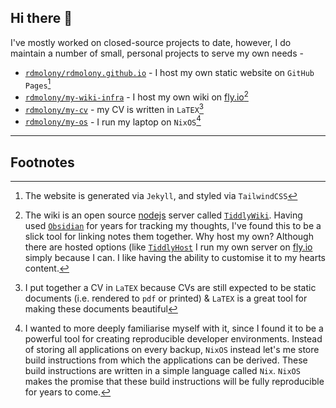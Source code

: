 ## Hi there 👋

<!--
**rdmolony/rdmolony** is a ✨ _special_ ✨ repository because its `README.md` (this file) appears on your GitHub profile.

Here are some ideas to get you started:

- 🔭 I’m currently working on ...
- 🌱 I’m currently learning ...
- 👯 I’m looking to collaborate on ...
- 🤔 I’m looking for help with ...
- 💬 Ask me about ...
- 📫 How to reach me: ...
- 😄 Pronouns: ...
- ⚡ Fun fact: ...
-->

I've mostly worked on closed-source projects to date, however, I do maintain a number of small, personal projects to serve my own needs -

- [`rdmolony/rdmolony.github.io`](https://github.com/rdmolony/rdmolony.github.io) - I host my own static website on `GitHub Pages`[^WEBSITE]
- [`rdmolony/my-wiki-infra`](https://github.com/rdmolony/my-wiki-infra) - I host my own wiki on [fly.io](https://fly.io/)[^WIKI]
- [`rdmolony/my-cv`](https://github.com/rdmolony/my-cv) - my CV is written in `LaTEX`[^CV]
- [`rdmolony/my-os`](https://github.com/rdmolony/my-os) - I run my laptop on `NixOS`[^OS]

---

## Footnotes

[^WEBSITE]: The website is generated via `Jekyll`, and styled via `TailwindCSS`

[^WIKI]: The wiki is an open source [nodejs](https://nodejs.org/en) server called [`TiddlyWiki`](https://tiddlywiki.com/). Having used [`Obsidian`](https://obsidian.md/) for years for tracking my thoughts, I've found this to be a slick tool for linking notes them together. Why host my own? Although there are hosted options (like [`TiddlyHost`](https://tiddlyhost.com/) I run my own server on [fly.io](https://fly.io/) simply because I can. I like having the ability to customise it to my hearts content. 

[^CV]: I put together a CV in `LaTEX` because CVs are still expected to be static documents (i.e. rendered to `pdf` or printed) & `LaTEX` is a great tool for making these documents beautiful

[^OS]: I wanted to more deeply familiarise myself with it, since I found it to be a powerful tool for creating reproducible developer environments. Instead of storing all applications on every backup, `NixOS` instead let's me store build instructions from which the applications can be derived. These build instructions are written in a simple language called `Nix`. `NixOS` makes the promise that these build instructions will be fully reproducible for years to come. 
